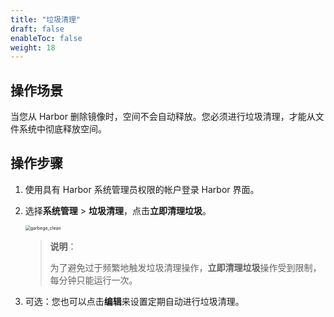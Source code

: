 ```yaml
---
title: "垃圾清理"
draft: false
enableToc: false
weight: 18
---
```


## 操作场景

当您从 Harbor 删除镜像时，空间不会自动释放。您必须进行垃圾清理，才能从文件系统中彻底释放空间。

## 操作步骤

1. 使用具有 Harbor 系统管理员权限的帐户登录 Harbor 界面。

2. 选择**系统管理**  > **垃圾清理**，点击**立即清理垃圾**。

   <img src="/container/harbor/_images/man3018_garbege_clean.png" alt="garbege_clean" style="zoom:50%;" />

   > **说明**：
   >
   > 为了避免过于频繁地触发垃圾清理操作，**立即清理垃圾**操作受到限制，每分钟只能运行一次。

3. 可选：您也可以点击**编辑**来设置定期自动进行垃圾清理。

